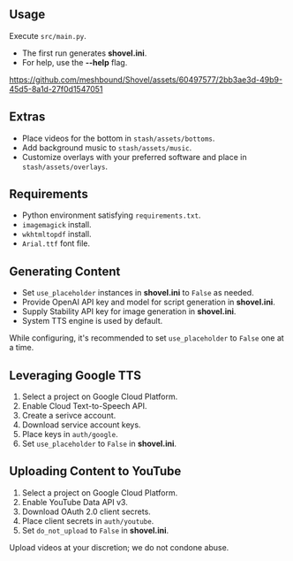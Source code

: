## Usage
Execute `src/main.py`.
- The first run generates **shovel.ini**.
- For help, use the **--help** flag.

https://github.com/meshbound/Shovel/assets/60497577/2bb3ae3d-49b9-45d5-8a1d-27f0d1547051

## Extras
- Place videos for the bottom in `stash/assets/bottoms`.  
- Add background music to `stash/assets/music`.  
- Customize overlays with your preferred software and place in `stash/assets/overlays`.

## Requirements
-   Python environment satisfying  `requirements.txt`.
-   `imagemagick` install.
-   `wkhtmltopdf` install.
-   `Arial.ttf`  font file.

## Generating Content

-   Set `use_placeholder`  instances in  **shovel.ini**  to  `False`  as needed.
-   Provide OpenAI API key and model for script generation in  **shovel.ini**.
-   Supply Stability API key for image generation in  **shovel.ini**.
-   System TTS engine is used by default.

While configuring, it's recommended to set  `use_placeholder`  to  `False`  one at a time.

## Leveraging Google TTS

1.  Select a project on Google Cloud Platform.
2.  Enable Cloud Text-to-Speech API.
3.  Create a serivce account.
4.  Download service account keys.
5.  Place keys in  `auth/google`.
6.  Set  `use_placeholder`  to  `False`  in  **shovel.ini**.

## Uploading Content to YouTube

1.  Select a project on Google Cloud Platform.
2.  Enable YouTube Data API v3.
3.  Download OAuth 2.0 client secrets.
4.  Place client secrets in  `auth/youtube`.
5.  Set  `do_not_upload`  to  `False`  in  **shovel.ini**.

Upload videos at your discretion; we do not condone abuse.
